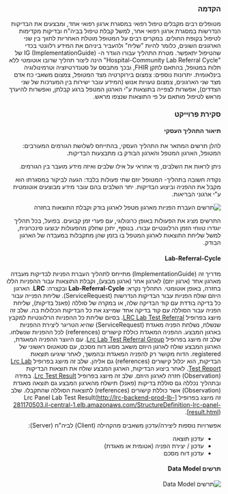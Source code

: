 <div id="intro" dir="rtl" markdown="1">

### הקדמה

מטופלים רבים מקבלים טיפול רפואי במסגרת ארגון רפואי אחד, ומבצעים את הבדיקות הנדרשות במסגרת ארגון רפואי אחר, למשל קבלת טיפול בביה"ח ובדיקות מקדימות לטיפול בקופת החולים. במקרים רבים על המטופל מוטלת האחריות לתווך בין שני הארגונים השונים, כלומר להיות "שליח" ולהעביר ביניהם את המידע רלוונטי בכדי שהטיפול יתאפשר.
מטרת התהליך עבורו הוגדר ה- IG (ImplementationGuide) של "Hospital-Community Lab Referral Cycle" הינה ליצור תהליך שרובו אוטומטי ללא תלות במטופל, בהתאם לתקן FHIR, ובכך מתבסס על סטנדרטיזציה וטרמינולוגיה בינלאומית.
יתרונות נוספים: צמצום בירוקרטיה מצד המטופל, צמצום משאבי כח אדם מצד שני הארגונים, צמצום טעויות אנוש (המידע עובר ישירות בין המערכות של שני הצדדים), אפשרות לצפייה בתוצאות ע"י הארגון המטפל ברגע קבלתן, ואפשרות להיערך מראש לטיפול מותאם על פי התוצאות שנצפו מראש.


### סקירת פרוייקט

#### תיאור התהליך העסקי

להלן תרשים המתאר את התהליך העסקי, בהתייחס לשלושת הגורמים המעורבים: המטופל, הארגון המטפל והארגון הבודק בו מתבצעות הבדיקות.

ניתן לראות את השלבים, מי אחראי על אילו שלבים ואיזה מידע מועבר בין הגורמים.

נקודה חשובה בתהליך- המטופל יוזם שתי פעולות בלבד: הגעה לביקור במסגרתו הוא מקבל את ההפניה וביצוע הבדיקות. יתר השלבים בהם עובר מידע מבוצעים אוטומטית ע"י ארגוני הבריאות.

![תרשים העברת הפניות מארגון מטפל לארגון בודק וקבלת התוצאות בחזרה](./LRC_Business_Flow.jpg)

התרשים מציג את הפעולות באופן כרונולוגי, עם פערי זמן קבועים. בפועל, בכל תהליך יוגדרו טווחי הזמן הרלוונטיים עבורו. בנוסף, יתכן שחלק מהפעולות יבוצעו סינכרונית, למשל שליחת התוצאות לארגון המטפל בו בזמן שהן מתקבלות במעבדה של הארגון הבודק.


#### Lab-Referral-Cycle

מדריך זה (ImplementationGuide) מתייחס לתהליך העברת הפניות לבדיקות מעבדה מארגון אחד (ארגון יוזם) לארגון אחר (ארגון מבצע), וקבלת התוצאות עבור ההפניות הללו בחזרה, באופן אוטומטי.
התהליך נקרא: **Lab-Referral-Cycle** ובקצרה: **LRC**.
הארגון היוזם שולח הפניות עבור הבדיקות הנדרשות (ServiceRequest). שליחת הפנייה עבור כל בדיקה בודדת עם קוד הבדיקה שלה, או במקרה של סוללה (פאנל בדיקות), שליחת הפניה עבור הסוללה עם קוד בדיקה אחד שמייצג את כל הבדיקות הכלולות בה. שלב זה מיוצג בפרופיל [LRC Lab Test Referral](http://lrc-backend-prod-lb-281170503.il-central-1.elb.amazonaws.com/StructureDefinition-lrc-referral.html).
בסיום שליחת כל ההפניות הרלוונטיות למקבץ שנשלח, נשלחת הפניה מאגדת (ServiceRequest) שהיא הטריגר ליצירת ההפניות בארגון המבצע. ההפניה המאגדת כוללת קישורים (references) לכל ההפניות שנשלחו. שלב זה מיוצג בפרופיל [Lrc Lab Test Referral Group](http://lrc-backend-prod-lb-281170503.il-central-1.elb.amazonaws.com/StructureDefinition-lrc-referral-group.html).
עם היווצר ההפניה המאגדת, הארגון המבצע שולח לארגון היוזם משאב מסוג דוח מסכם, עם סטאטוס ראשוני של registered. הדוח מקושר רק להפניה המאגדת ובהמשך, לאחר שיגיעו תוצאות הבדיקות, הוא יכלול קישורים (references) גם אליהן. שלב זה מיוצג בפרופיל [Lrc Lab Test Report](http://lrc-backend-prod-lb-281170503.il-central-1.elb.amazonaws.com/StructureDefinition-lrc-lab-report.html).
לאחר ביצוע הבדיקות, הארגון המבצע שולח את תוצאות הבדיקות (Observation) חזרה לארגון היוזם. שלב זה מיוצג בפרופיל [Lrc Test Result](http://lrc-backend-prod-lb-281170503.il-central-1.elb.amazonaws.com/StructureDefinition-lrc-result.html).
במידה ובתהליך נכללה גם סוללת בדיקות (פאנל) תישלח מהארגון המבצע גם תוצאה מאגדת (Observation) אשר כוללת קישורים (references) לתוצאות הסוללה שהתקבלו. שלב זה מיוצג בפרופיל [Lrc Panel Lab Test Result(http://lrc-backend-prod-lb-281170503.il-central-1.elb.amazonaws.com/StructureDefinition-lrc-panel-result.html)].

אפשרויות נוספות ליצירה/עדכון משאבים מהקהילה (Client) לביה"ח (Server):

- עדכון תוצאה
- עדכון / יצירת הפניה (אטומית או מאגדת)
- עדכון דוח מסכם


#### תרשים Data Model


![תרשים Data Model](./Visualizer_LAB_IG_Bundle.png)

</div>